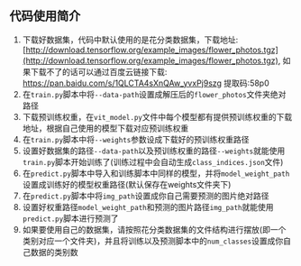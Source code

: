 ## 代码使用简介

1. 下载好数据集，代码中默认使用的是花分类数据集，下载地址: [http://download.tensorflow.org/example_images/flower_photos.tgz](http://download.tensorflow.org/example_images/flower_photos.tgz),
如果下载不了的话可以通过百度云链接下载: https://pan.baidu.com/s/1QLCTA4sXnQAw_yvxPj9szg 提取码:58p0
2. 在`train.py`脚本中将`--data-path`设置成解压后的`flower_photos`文件夹绝对路径
3. 下载预训练权重，在`vit_model.py`文件中每个模型都有提供预训练权重的下载地址，根据自己使用的模型下载对应预训练权重
4. 在`train.py`脚本中将`--weights`参数设成下载好的预训练权重路径
5. 设置好数据集的路径`--data-path`以及预训练权重的路径`--weights`就能使用`train.py`脚本开始训练了(训练过程中会自动生成`class_indices.json`文件)
6. 在`predict.py`脚本中导入和训练脚本中同样的模型，并将`model_weight_path`设置成训练好的模型权重路径(默认保存在weights文件夹下)
7. 在`predict.py`脚本中将`img_path`设置成你自己需要预测的图片绝对路径
8. 设置好权重路径`model_weight_path`和预测的图片路径`img_path`就能使用`predict.py`脚本进行预测了
9. 如果要使用自己的数据集，请按照花分类数据集的文件结构进行摆放(即一个类别对应一个文件夹)，并且将训练以及预测脚本中的`num_classes`设置成你自己数据的类别数